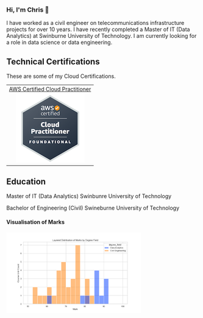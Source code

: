 ### Hi, I'm Chris 👋

I have worked as a civil engineer on telecommunications infrastructure projects for over 10 years. I have recently completed a Master of IT (Data Analytics) at Swinburne University of Technology. I am currently looking for a role in data science or data engineering. 

<!--
**rickardc/rickardc** is a ✨ _special_ ✨ repository because its `README.md` (this file) appears on your GitHub profile.

Here are some ideas to get you started:

- 🔭 I’m currently working on ...
- 🌱 I’m currently learning ...
- 👯 I’m looking to collaborate on ...
- 🤔 I’m looking for help with ...
- 💬 Ask me about ...
- 📫 How to reach me: ...
- 😄 Pronouns: ...
- ⚡ Fun fact: ...
-->

## Technical Certifications

These are some of my Cloud Certifications.

<table>
    <tr>
        <td>
            <a href="https://www.credly.com/badges/b7232518-e858-4961-81fc-32be8077ccb9/public_url" >AWS Certified Cloud Practitioner</a>
        </td>
    </tr>
    <tr>
        <td style="text-align:center">
            <img src="assets/aws-certified-cloud-practitioner.png" alt="AWS Certified Cloud Practitioner Badge" />
        </td>
    </tr>

</table>

<!--
|[**AWS Certified Cloud Practitioner**](https://www.credly.com/badges/b7232518-e858-4961-81fc-32be8077ccb9/public_url)|
|:---:|
|![ASW-CCP](https://github.com/rickardc/rickardc/blob/main/assets/aws-certified-cloud-practitioner.png)|
-->

## Education

Master of IT (Data Analytics)
Swinbunre University of Technology

Bachelor of Engineering (Civil)
Swineburne University of Technology

#### Visualisation of Marks

<img src="assets/histogram.png" alt="Histogram of Marks" width=70%/>
